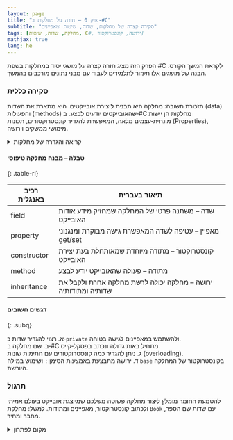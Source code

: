 ```yaml
---
layout: page 
title: "פרק 0 – חזרה על מחלקות ב‑#C"
subtitle: "סקירה קצרה של מחלקות, שדות, שיטות ומאפיינים"
tags: [מחלקה, שדות, שיטות, C#, ירושה, קונסטרוקטור]
mathjax: true
lang: he
---
```


<div class="box-note">
הפרק הזה מציג חזרה קצרה על מושגי יסוד במחלקות בשפת #C לקראת המשך הקורס. הבנה של מושגים אלו תעזור לתלמידים לעבוד עם מבני נתונים מורכבים בהמשך.
</div>

<!-- Source: https://careerhub.ufl.edu/classes/c-hands-on-practice-with-data-structures/ -->

### סקירה כללית

תזכורת חשובה: מחלקה היא תבנית ליצירת אובייקטים. היא מתארת את השדות (data) והפעולות (methods) שהאובייקטים יודעים לבצע. ב‑#C מחלקות הן יישות מונחית‑עצמים מלאה, המאפשרת להגדיר קונסטרוקטורים, תכונות (Properties), מימושי ממשקים וירושה.

<details markdown="1">
<summary>קריאה והגדרה של מחלקות</summary>

```csharp
public class Student
{
    // שדות – תמיד private לשמירה על אינקפסולציה
    private string name;
    private double grade;

    // קונסטרוקטור ברירת מחדל
    public Student() { }

    // קונסטרוקטור עם פרמטרים
    public Student(string name, double grade)
    {
        this.name = name;
        this.grade = grade;
    }

    // Property – מאפיין מאפשר גישה מבוקרת לשדה
    public string Name
    {
        get { return name; }
        set { name = value; }
    }

    public double Grade
    {
        get { return grade; }
        set { grade = value; }
    }

    // מתודה
    public bool IsPassed()
    {
        return grade >= 60.0;
    }
}
```

בקוד זה מוגדרת מחלקה `Student` עם שדות, קונסטרוקטורים, מאפיינים ומתודה. ההגדרות הללו מתארות כיצד ניצור אובייקט מסוג Student ונעבוד איתו.
</details>

#### טבלה – מבנה מחלקה טיפוסי
{: .table-rl}

| רכיב באנגלית | תיאור בעברית |
| --- | --- |
| field | שדה – משתנה פרטי של המחלקה שמחזיק מידע אודות האובייקט |
| property | מאפיין – עטיפה לשדה המאפשרת גישה מבוקרת ומנגנוני get/set |
| constructor | קונסטרוקטור – מתודה מיוחדת שמאותחלת בעת יצירת האובייקט |
| method | מתודה – פעולה שהאובייקט יודע לבצע |
| inheritance | ירושה – מחלקה יכולה לרשת מחלקה אחרת ולקבל את שדותיה ומתודותיה |

#### דגשים חשובים
{: .subq}

א. רצוי להגדיר שדות כ‑`private` ולהשתמש במאפיינים לגישה בטוחה.  
ב. שם מחלקה ב‑#C מתחיל באות גדולה ונכתב בפסקל‑קייס.  
ג. ניתן להגדיר כמה קונסטרוקטורים עם חתימות שונות (overloading).  
ד. ירושה מתבצעת באמצעות הסימן `:` ושימוש במילה `base` בקונסטרוקטור של המחלקה היורשת.  

### תרגול
להטמעת החומר מומלץ ליצור מחלקה פשוטה משלכם שמייצגת אובייקט בעולם אמיתי ולכתוב קונסטרוקטור, מאפיינים ומתודות. למשל: מחלקת `Book` עם שדות שם הספר, מחבר ומחיר.

<details markdown="1">
<summary>מקום לפתרון</summary>

כאן תוכלו להוסיף קוד שלכם ותרגל את הנושא.
</details>